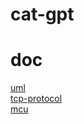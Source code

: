 
# cat-gpt

# doc

[uml](./doc/uml.md)  
[tcp-protocol](./doc/tcp-protocol.md)  
[mcu](./doc/mcu.md)  
